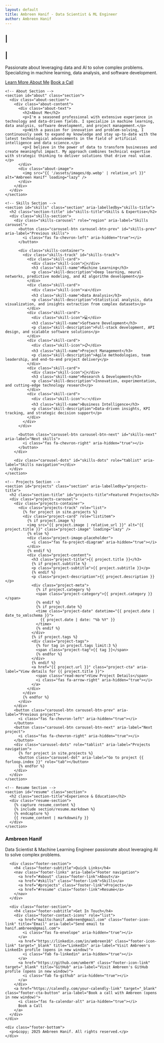 ```yaml
---
layout: default
title: Ambreen Hanif - Data Scientist & ML Engineer
author: Ambreen Hanif
---
```


<!-- Hero Section -->
<section class="hero-section" role="banner" aria-labelledby="hero-title">
  <div class="hero-content">
    <h1 class="hero-title typing-title" id="hero-title">
      <span class="typing-text" data-text="Hi, I'm Ambreen Hanif"></span>
      <span class="typing-cursor">|</span>
    </h1>
    <h2 class="hero-subtitle typing-subtitle">
      <span class="typing-text-role" data-text="Data Scientist"></span>
      <span class="typing-cursor-role">|</span>
    </h2>
    <p class="hero-description">Passionate about leveraging data and AI to solve complex problems. Specializing in machine learning, data analysis, and software development.</p>
    <div class="hero-buttons">
      <a href="#about" class="cta-button">Learn More About Me</a>
      <a href="https://calendly.com/your-calendly-link" target="_blank" class="cta-button cta-button-secondary" aria-label="Book a call with Ambreen (opens in new window)">Book a Call</a>
    </div>
  </div>
</section>

<!-- Main Content -->
<main>
  <div class="container">
    
    <!-- About Section -->
    <section id="about" class="section">
      <div class="about-section">
        <div class="about-content">
          <div class="about-text">
            <h2>About Me</h2>
            <p>I'm a seasoned professional with extensive experience in technology and data-driven fields. I specialize in machine learning, data analysis, software development, and project management.</p>
            <p>With a passion for innovation and problem-solving, I continuously seek to expand my knowledge and stay up-to-date with the latest technological advancements in the field of artificial intelligence and data science.</p>
            <p>I believe in the power of data to transform businesses and create meaningful impact. My approach combines technical expertise with strategic thinking to deliver solutions that drive real value.</p>
          </div>
          <div class="about-image">
            <img src="{{ '/assets/images/dp.webp' | relative_url }}" alt="Ambreen Hanif" loading="lazy" />
          </div>
        </div>
      </div>
    </section>

    <!-- Skills Section -->
    <section id="skills" class="section" aria-labelledby="skills-title">
      <h2 class="section-title" id="skills-title">Skills & Expertise</h2>
      <div class="skills-section">
        <div class="skills-carousel" role="region" aria-label="Skills carousel">
          <button class="carousel-btn carousel-btn-prev" id="skills-prev" aria-label="Previous skills">
            <i class="fas fa-chevron-left" aria-hidden="true"></i>
          </button>
          
          <div class="skills-container">
            <div class="skills-track" id="skills-track">
              <div class="skill-card">
                <div class="skill-icon">🤖</div>
                <h3 class="skill-name">Machine Learning</h3>
                <p class="skill-description">Deep learning, neural networks, predictive modeling, and AI algorithm development</p>
              </div>
              <div class="skill-card">
                <div class="skill-icon">📊</div>
                <h3 class="skill-name">Data Analysis</h3>
                <p class="skill-description">Statistical analysis, data visualization, and insights extraction from complex datasets</p>
              </div>
              <div class="skill-card">
                <div class="skill-icon">💻</div>
                <h3 class="skill-name">Software Development</h3>
                <p class="skill-description">Full-stack development, API design, and scalable software solutions</p>
              </div>
              <div class="skill-card">
                <div class="skill-icon">📋</div>
                <h3 class="skill-name">Project Management</h3>
                <p class="skill-description">Agile methodologies, team leadership, and end-to-end project delivery</p>
              </div>
              <div class="skill-card">
                <div class="skill-icon">🔬</div>
                <h3 class="skill-name">Research & Development</h3>
                <p class="skill-description">Innovation, experimentation, and cutting-edge technology research</p>
              </div>
              <div class="skill-card">
                <div class="skill-icon">📈</div>
                <h3 class="skill-name">Business Intelligence</h3>
                <p class="skill-description">Data-driven insights, KPI tracking, and strategic decision support</p>
              </div>
            </div>
          </div>
          
          <button class="carousel-btn carousel-btn-next" id="skills-next" aria-label="Next skills">
            <i class="fas fa-chevron-right" aria-hidden="true"></i>
          </button>
        </div>
        
        <div class="carousel-dots" id="skills-dots" role="tablist" aria-label="Skills navigation"></div>
      </div>
    </section>

    <!-- Projects Section -->
    <section id="projects" class="section" aria-labelledby="projects-title">
      <h2 class="section-title" id="projects-title">Featured Projects</h2>
      <div class="projects-carousel">
        <div class="projects-container">
          <div class="projects-track" role="list">
            {% for project in site.projects %}
            <div class="project-card" role="listitem">
              {% if project.image %}
              <img src="{{ project.image | relative_url }}" alt="{{ project.title }}" class="project-image" loading="lazy" />
              {% else %}
              <div class="project-image-placeholder">
                <i class="fas fa-project-diagram" aria-hidden="true"></i>
              </div>
              {% endif %}
              <div class="project-content">
                <h3 class="project-title">{{ project.title }}</h3>
                {% if project.subtitle %}
                <p class="project-subtitle">{{ project.subtitle }}</p>
                {% endif %}
                <p class="project-description">{{ project.description }}</p>
                <div class="project-meta">
                  {% if project.category %}
                  <span class="project-category">{{ project.category }}</span>
                  {% endif %}
                  {% if project.date %}
                  <time class="project-date" datetime="{{ project.date | date_to_xmlschema }}">
                    {{ project.date | date: "%b %Y" }}
                  </time>
                  {% endif %}
                </div>
                {% if project.tags %}
                <div class="project-tags">
                  {% for tag in project.tags limit:3 %}
                  <span class="project-tag">{{ tag }}</span>
                  {% endfor %}
                </div>
                {% endif %}
                <a href="{{ project.url }}" class="project-cta" aria-label="View details for {{ project.title }}">
                  <span class="read-more">View Project Details</span>
                  <i class="fas fa-arrow-right" aria-hidden="true"></i>
                </a>
              </div>
            </div>
            {% endfor %}
          </div>
        </div>
        <button class="carousel-btn carousel-btn-prev" aria-label="Previous project">
          <i class="fas fa-chevron-left" aria-hidden="true"></i>
        </button>
        <button class="carousel-btn carousel-btn-next" aria-label="Next project">
          <i class="fas fa-chevron-right" aria-hidden="true"></i>
        </button>
        <div class="carousel-dots" role="tablist" aria-label="Projects navigation">
          {% for project in site.projects %}
          <button class="carousel-dot" aria-label="Go to project {{ forloop.index }}" role="tab"></button>
          {% endfor %}
        </div>
      </div>
    </section>

    <!-- Resume Section -->
    <section id="resume" class="section">
      <h2 class="section-title">Experience & Education</h2>
      <div class="resume-section">
        {% capture resume_content %}
        {% include section/resume.markdown %}
        {% endcapture %}
        {{ resume_content | markdownify }}
      </div>
    </section>



  </div>
</main>

<!-- Footer -->
<footer class="site-footer" role="contentinfo">
  <div class="footer-content">
    <div class="footer-main">
      <div class="footer-section">
        <h3 class="footer-title">Ambreen Hanif</h3>
        <p class="footer-description">Data Scientist & Machine Learning Engineer passionate about leveraging AI to solve complex problems.</p>
      </div>
      
      <div class="footer-section">
        <h4 class="footer-subtitle">Quick Links</h4>
        <nav class="footer-links" aria-label="Footer navigation">
          <a href="#about" class="footer-link">About</a>
          <a href="#skills" class="footer-link">Skills</a>
          <a href="#projects" class="footer-link">Projects</a>
          <a href="#resume" class="footer-link">Resume</a>
        </nav>
      </div>
      
      <div class="footer-section">
        <h4 class="footer-subtitle">Get In Touch</h4>
        <div class="footer-contact-icons" role="list">
          <a href="mailto:hanif.ambreen@gmail.com" class="footer-icon-link" title="Email" aria-label="Send email to hanif.ambreen@gmail.com">
            <i class="fas fa-envelope" aria-hidden="true"></i>
          </a>
          <a href="https://linkedin.com/in/ambreen16" class="footer-icon-link" target="_blank" title="LinkedIn" aria-label="Visit Ambreen's LinkedIn profile (opens in new window)">
            <i class="fab fa-linkedin" aria-hidden="true"></i>
          </a>
          <a href="https://github.com/umberH" class="footer-icon-link" target="_blank" title="GitHub" aria-label="Visit Ambreen's GitHub profile (opens in new window)">
            <i class="fab fa-github" aria-hidden="true"></i>
          </a>
        </div>
        <a href="https://calendly.com/your-calendly-link" target="_blank" class="footer-cta-button" aria-label="Book a call with Ambreen (opens in new window)">
          <i class="fas fa-calendar-alt" aria-hidden="true"></i>
          Book a Call
        </a>
      </div>
    </div>
    
    <div class="footer-bottom">
      <p>&copy; 2025 Ambreen Hanif. All rights reserved.</p>
    </div>
  </div>
</footer>


